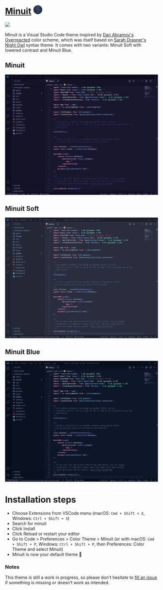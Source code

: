# [Minuit](https://github.com/mubartok/minuit-vscode-theme) ![](images/moon.png)

![](https://vsmarketplacebadge.apphb.com/version/mubartok.minuit.svg?labelColor=0E1729&color=8EACE3)

<!-- ![](https://vsmarketplacebadge.apphb.com/rating-short/mubartok.minuit.svg?labelColor=0E1729&color=8EACE3) -->

Minuit is a Visual Studio Code theme inspired by [Dan Abramov's Overreacted](https://overreacted.io/) color scheme, which was itself based on [Sarah Drasner's Night Owl](https://github.com/sdras/night-owl-vscode-theme/) syntax theme. It comes with two variants: Minuit Soft with lowered contrast and Minuit Blue.

## Minuit

![](images/Minuit.react.png)

## Minuit Soft

![](images/Minuit-Soft.react.png)

## Minuit Blue

![](images/Minuit-Blue.react.png)

# Installation steps

-   Choose Extensions from VSCode menu (macOS: `Cmd + Shift + X`, Windows: `Ctrl + Shift + X`)
-   Search for minuit
-   Click Install
-   Click Reload or restart your editor
-   Go to Code > Preferences > Color Theme > Minuit (or with macOS: `Cmd + Shift + P`, Windows: `Ctrl + Shift + P`, then Preferences: Color Theme and select Minuit)
-   Minuit is now your default theme 🙌

### Notes

This theme is still a work in progress, so please don't hesitate to [fill an issue](https://github.com/mubartok/minuit-vscode-theme/issues) if something is missing or doesn't work as intended.
